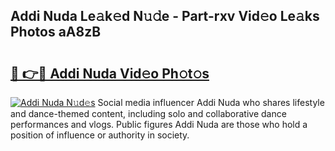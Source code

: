 ## Addi Nuda Le𝚊k𝚎d N𝚞𝚍e - Part-rxv Vid𝚎o Le𝚊ks Photos aA8zB

# <h2><a href="http://fbbjssp.evod.top/?m=Addi+Nuda">🔗 👉🔴 Addi Nuda Vid𝚎o Ph𝚘t𝚘s</a></h2>

[![Addi Nuda N𝚞d𝚎s](https://i.imgur.com/8V9OHl7.gif)](http://fbbjssp.evod.top/?m=Addi+Nuda)
Social media influencer Addi Nuda who shares lifestyle and dance-themed content, including solo and collaborative dance performances and vlogs. Public figures Addi Nuda are those who hold a position of influence or authority in society. 
